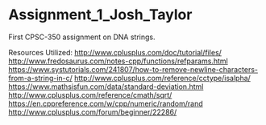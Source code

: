 # Assignment_1_Josh_Taylor
First CPSC-350 assignment on DNA strings.

Resources Utilized:
http://www.cplusplus.com/doc/tutorial/files/
http://www.fredosaurus.com/notes-cpp/functions/refparams.html
https://www.systutorials.com/241807/how-to-remove-newline-characters-from-a-string-in-c/
http://www.cplusplus.com/reference/cctype/isalpha/
https://www.mathsisfun.com/data/standard-deviation.html
http://www.cplusplus.com/reference/cmath/sqrt/
https://en.cppreference.com/w/cpp/numeric/random/rand
http://www.cplusplus.com/forum/beginner/22286/
